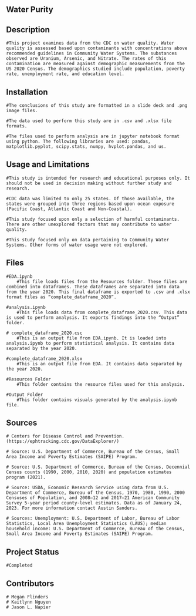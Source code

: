 ## Water Purity

## Description
	#This project examines data from the CDC on water quality. Water quality is assessed based upon contaminants with concentrations above recommended guidelines in Community Water Systems. The substances observed are Uranium, Arsenic, and Nitrate. The rates of this contamination are measured against demographic measurements from the US 2020 Census. The demographics studied include population, poverty rate, unemployment rate, and education level.

## Installation
	#The conclusions of this study are formatted in a slide deck and .png image files.
	
    #The data used to perform this study are in .csv and .xlsx file formats.
	
    #The files used to perform analysis are in jupyter notebook format using python. The following libraries are used: pandas, matplotlib.pyplot, scipy.stats, numpy, hvplot.pandas, and us.

## Usage and Limitations
	#This study is intended for research and educational purposes only. It should not be used in decision making without further study and research.
	
    #CDC data was limited to only 25 states. Of those available, the states were grouped into three regions based upon ocean exposure (Pacific Coast, Atlantic Coast and Non-Coastal).
	
    #This study focused upon only a selection of harmful contaminants. There are other unexplored factors that may contribute to water quality.
	
    #This study focused only on data pertaining to Community Water Systems. Other forms of water usage were not explored.

## Files
	#EDA.ipynb
		#This file loads files from the Resources folder. These files are combined into dataframes. These dataframes are separated into data from the year 2020. This final dataframe is exported to .csv and .xlsx format files as “complete_dataframe_2020”.

	#analysis.ipynb
	    #This file loads data from complete_dataframe_2020.csv. This data is used to perform analysis. It exports findings into the “Output” folder.

    # complete_dataframe_2020.csc
	    #This is an output file from EDA.ipynb. It is loaded into analysis.ipynb to perform statistical analysis. It contains data separated by the year 2020.

    #complete_dataframe_2020.xlsx
	    #This is an output file from EDA. It contains data separated by the year 2020.

    #Resources Folder
		#This folder contains the resource files used for this analysis.

    #Output Folder
		#This folder contains visuals generated by the analysis.ipynb file.

## Sources
	# Centers for Disease Control and Prevention. (https://ephtracking.cdc.gov/DataExplorer/)
	
    # Source: U.S. Department of Commerce, Bureau of the Census, Small Area Income and Poverty Estimates (SAIPE) Program. 
	
    # Source: U.S. Department of Commerce, Bureau of the Census, Decennial Census counts (1990, 2000, 2010, 2020) and population estimates program (2021).
	
    # Source: USDA, Economic Research Service using data from U.S. Department of Commerce, Bureau of the Census, 1970, 1980, 1990, 2000 Censuses of Population, and 2008–12 and 2017–21 American Community Survey 5-year period county-level estimates. Data as of January 24, 2023. For more information contact Austin Sanders.
	
    # Sources: Unemployment: U.S. Department of Labor, Bureau of Labor Statistics, Local Area Unemployment Statistics (LAUS); median household income: U.S. Department of Commerce, Bureau of the Census, Small Area Income and Poverty Estimates (SAIPE) Program.

## Project Status
	#Completed

## Contributors
	# Megan Flinders
    # Kaitlynn Nguyen
    # Jason L. Napier




